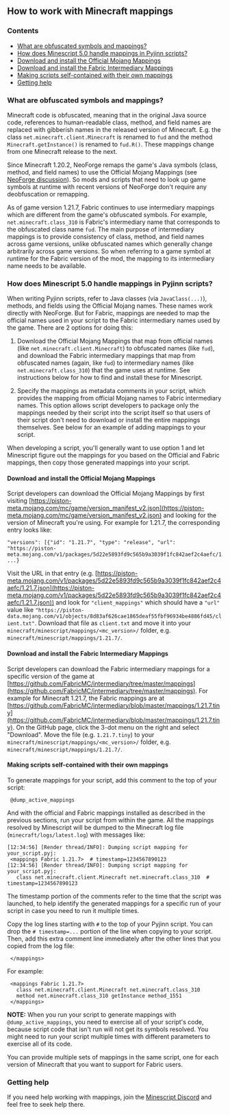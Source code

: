 ## How to work with Minecraft mappings

### Contents

- [What are obfuscated symbols and mappings?](#what-are-obfuscated-symbols-and-mappings)
- [How does Minescript 5.0 handle mappings in Pyjinn scripts?](#how-does-minescript-50-handle-mappings-in-pyjinn-scripts)
- [Download and install the Official Mojang Mappings](#download-and-install-the-official-mojang-mappings)
- [Download and install the Fabric Intermediary Mappings](#download-and-install-the-fabric-intermediary-mappings)
- [Making scripts self-contained with their own mappings](#making-scripts-self-contained-with-their-own-mappings)
- [Getting help](#getting-help)

### What are obfuscated symbols and mappings?

Minecraft code is obfuscated, meaning that in the original Java source code, references to human-readable class, method, and field names are replaced with gibberish names in the released version of Minecraft. E.g. the class `net.minecraft.client.Minecraft` is renamed to `fud` and the method `Minecraft.getInstance()` is renamed to `fud.R()`. These mappings change from one Minecraft release to the next.

Since Minecraft 1.20.2, NeoForge remaps the game's Java symbols (class, method, and field names) to use the Official Mojang Mappings (see [NeoForge discussion](https://github.com/neoforged/NeoForge/discussions/199)). So mods and scripts that need to look up game symbols at runtime with recent versions of NeoForge don't require any deobfuscation or remapping.

As of game version 1.21.7, Fabric continues to use intermediary mappings  which are different from the game's obfuscated symbols. For example, `net.minecraft.class_310` is Fabric's intermediary name that corresponds to the obfuscated class name `fud`. The main purpose of intermediary mappings is to provide consistency of class, method, and field names across game versions, unlike obfuscated names which generally change arbitrarily across game versions. So when referring to a game symbol at runtime for the Fabric version of the mod, the mapping to its intermediary name needs to be available.


### How does Minescript 5.0 handle mappings in Pyjinn scripts?

When writing Pyjinn scripts, refer to Java classes (via `JavaClass(...)`), methods, and fields using the Official Mojang names. These names work directly with NeoForge. But for Fabric, mappings are needed to map the official names used in your script to the Fabric intermediary names used by the game. There are 2 options for doing this:

1. Download the Official Mojang Mappings that map from official names (like `net.minecraft.client.Minecraft`) to obfuscated names (like `fud`), and download the Fabric intermediary mappings that map from obfuscated names (again, like `fud`) to intermediary names (like `net.minecraft.class_310`) that the game uses at runtime. See instructions below for how to find and install these for Minescript.

2. Specify the mappings as metadata comments in your script, which provides the mapping from official Mojang names to Fabric intermediary names. This option allows script developers to package only the mappings needed by their script into the script itself so that users of their script don't need to download or install the entire mappings themselves. See below for an example of adding mappings to your script.

When developing a script, you'll generally want to use option 1 and let Minescript figure out the mappings for you based on the Official and Fabric mappings, then copy those generated mappings into your script.


#### Download and install the Official Mojang Mappings

Script developers can download the Official Mojang Mappings by first visiting [https://piston-meta.mojang.com/mc/game/version_manifest_v2.json](https://piston-meta.mojang.com/mc/game/version_manifest_v2.json) and looking for the version of Minecraft you're using. For example for 1.21.7, the corresponding entry looks like:

```
"versions": [{"id": "1.21.7", "type": "release", "url": "https://piston-meta.mojang.com/v1/packages/5d22e5893fd9c565b9a3039f1fc842aef2c4aefc/1.21.7.json", ...}
```

Visit the URL in that entry (e.g. [https://piston-meta.mojang.com/v1/packages/5d22e5893fd9c565b9a3039f1fc842aef2c4aefc/1.21.7.json](https://piston-meta.mojang.com/v1/packages/5d22e5893fd9c565b9a3039f1fc842aef2c4aefc/1.21.7.json)) and look for `"client_mappings"` which should have a `"url"` value like `"https://piston-data.mojang.com/v1/objects/8d83af626cae1865deaf55fbf96934be4886fd45/client.txt"`. Download that file as `client.txt` and move it into your `minecraft/minescript/mappings/<mc_version>/` folder, e.g. `minecraft/minescript/mappings/1.21.7/`.


#### Download and install the Fabric Intermediary Mappings

Script developers can download the Fabric intermediary mappings for a specific version of the game at [https://github.com/FabricMC/intermediary/tree/master/mappings](https://github.com/FabricMC/intermediary/tree/master/mappings). For example for Minecraft 1.21.7, the Fabric mappings are at [https://github.com/FabricMC/intermediary/blob/master/mappings/1.21.7.tiny](https://github.com/FabricMC/intermediary/blob/master/mappings/1.21.7.tiny). On the GitHub page, click the 3-dot menu on the right and select "Download". Move the file (e.g. `1.21.7.tiny`) to your `minecraft/minescript/mappings/<mc_version>/` folder, e.g. `minecraft/minescript/mappings/1.21.7/`.


#### Making scripts self-contained with their own mappings

To generate mappings for your script, add this comment to the top of your script:

```
 @dump_active_mappings
```

And with the official and Fabric mappings installed as described in the previous sections, run your script from within the game. All the mappings resolved by Minescript will be dumped to the Minecraft log file (`minecraft/logs/latest.log`) with messages like:


```
[12:34:56] [Render thread/INFO]: Dumping script mapping for your_script.pyj:
 <mappings Fabric 1.21.7>  # timestamp=1234567890123
[12:34:56] [Render thread/INFO]: Dumping script mapping for your_script.pyj:
   class net.minecraft.client.Minecraft net.minecraft.class_310  # timestamp=1234567890123
```

The timestamp portion of the comments refer to the time that the script was launched, to help identify the generated mappings for a specific run of your script in case you need to run it multiple times.

Copy the log lines starting with `#` to the top of your Pyjinn script. You can drop the `# timestamp=...` portion of the line when copying to your script. Then, add this extra comment line immediately after the other lines that you copied from the log file:

```
 </mappings>
```

For example:

```
 <mappings Fabric 1.21.7>
   class net.minecraft.client.Minecraft net.minecraft.class_310
   method net.minecraft.class_310 getInstance method_1551
 </mappings>
```

**NOTE:** When you run your script to generate mappings with `@dump_active_mappings`, you need to exercise all of your script's code, because script code that isn't run will not get its symbols resolved. You might need to run your script multiple times with different parameters to exercise all of its code.

You can provide multiple sets of mappings in the same script, one for each version of Minecraft that you want to support for Fabric users.


### Getting help

If you need help working with mappings, join the [Minescript Discord](https://discord.gg/NjcyvrHTze) and feel free to seek help there.

